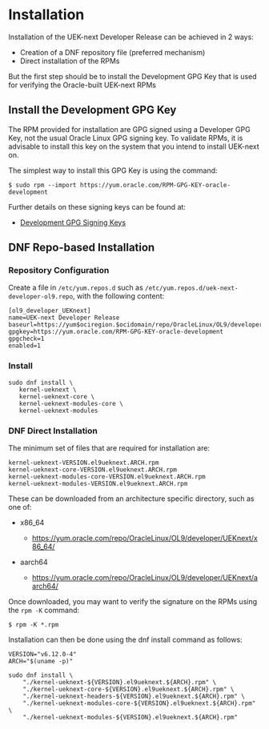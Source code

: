 # Installation

Installation of the UEK-next Developer Release can be achieved in 2 ways:

- Creation of a DNF repository file (preferred mechanism)
- Direct installation of the RPMs

But the first step should be to install the Development GPG Key that is used for verifying the Oracle-built UEK-next RPMs

## Install the Development GPG Key

The RPM provided for installation are GPG signed using a Developer GPG Key, not
the usual Oracle Linux GPG signing key. To validate RPMs, it is advisable to
install this key on the system that you intend to install UEK-next on.

The simplest way to install this GPG Key is using the command:

```
$ sudo rpm --import https://yum.oracle.com/RPM-GPG-KEY-oracle-development
```

Further details on these signing keys can be found at:

- [Development GPG Signing Keys](https://linux.oracle.com/security/gpg/index.html)

## DNF Repo-based Installation

### Repository Configuration

Create a file in `/etc/yum.repos.d` such as `/etc/yum.repos.d/uek-next-developer-ol9.repo`, with the following content:


```
[ol9_developer_UEKnext]
name=UEK-next Developer Release
baseurl=https://yum$ociregion.$ocidomain/repo/OracleLinux/OL9/developer/UEKnext/$basearch/
gpgkey=https://yum.oracle.com/RPM-GPG-KEY-oracle-development
gpgcheck=1
enabled=1
```
### Install
```
sudo dnf install \
   kernel-ueknext \
   kernel-ueknext-core \
   kernel-ueknext-modules-core \
   kernel-ueknext-modules
```


### DNF Direct Installation

The minimum set of files that are required for installation are:

```
kernel-ueknext-VERSION.el9ueknext.ARCH.rpm
kernel-ueknext-core-VERSION.el9ueknext.ARCH.rpm
kernel-ueknext-modules-core-VERSION.el9ueknext.ARCH.rpm
kernel-ueknext-modules-VERSION.el9ueknext.ARCH.rpm
```

These can be downloaded from an architecture specific directory, such as one of:

- x86_64

  - https://yum.oracle.com/repo/OracleLinux/OL9/developer/UEKnext/x86_64/

- aarch64

  - https://yum.oracle.com/repo/OracleLinux/OL9/developer/UEKnext/aarch64/

Once downloaded, you may want to verify the signature on the RPMs using the `rpm -K` command:

```
$ rpm -K *.rpm
```

Installation can then be done using the dnf install command as follows:

```
VERSION="v6.12.0-4"
ARCH="$(uname -p)"

sudo dnf install \
    "./kernel-ueknext-${VERSION}.el9ueknext.${ARCH}.rpm" \
    "./kernel-ueknext-core-${VERSION}.el9ueknext.${ARCH}.rpm" \
    "./kernel-ueknext-headers-${VERSION}.el9ueknext.${ARCH}.rpm" \
    "./kernel-ueknext-modules-core-${VERSION}.el9ueknext.${ARCH}.rpm" \
    "./kernel-ueknext-modules-${VERSION}.el9ueknext.${ARCH}.rpm"
```
